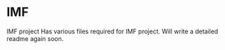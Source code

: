 # IMF
IMF project
Has various files required for IMF project. Will write a detailed readme again soon.
